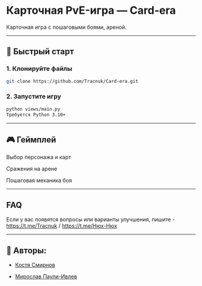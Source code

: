 # Карточная PvE-игра — Card-era

Карточная игра с пошаговыми боями, ареной. 

---

## 🚀 Быстрый старт

### 1. Клонируйте файлы
```bash
git clone https://github.com/Tracnuk/Card-era.git
```
### 2. Запустите игру
```bash
python views/main.py
Требуется Python 3.10+
```

---

## 🎮 Геймплей


Выбор персонажа и карт

Сражения на арене

Пошаговая механика боя

---

## FAQ

Если у вас появятся вопросы или варианты улучшения,  пишите - https://t.me/Tracnuk / https://t.me/Нюх-Нюх

---

## 🧠 Авторы:


- [Костя Смирнов](https://t.me/Нюх-Нюх)

- [Мирослав Паули-Ивлев](https://t.me/Tracnuk)
